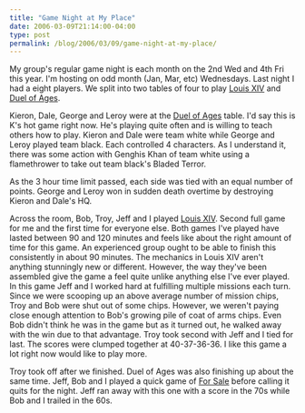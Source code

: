 ```yaml
---
title: "Game Night at My Place"
date: 2006-03-09T21:14:00-04:00
type: post
permalink: /blog/2006/03/09/game-night-at-my-place/
---
```

My group's regular game night is each month on the 2nd Wed and 4th Fri this year. I'm hosting on odd month (Jan, Mar, etc) Wednesdays. Last night I had a eight players. We split into two tables of four to play [Louis XIV](https://www.boardgamegeek.com/game/13642) and [Duel of Ages](https://www.boardgamegeek.com/game/6050).

Kieron, Dale, George and Leroy were at the [Duel of Ages](https://www.boardgamegeek.com/game/6050) table. I'd say this is K's hot game right now. He's playing quite often and is willing to teach others how to play. Kieron and Dale were team white while George and Leroy played team black. Each controlled 4 characters. As I understand it, there was some action with Genghis Khan of team white using a flamethrower to take out team black's Bladed Terror.

As the 3 hour time limit passed, each side was tied with an equal number of points. George and Leroy won in sudden death overtime by destroying Kieron and Dale's HQ.

Across the room, Bob, Troy, Jeff and I played [Louis XIV](https://www.boardgamegeek.com/game/13642). Second full game for me and the first time for everyone else. Both games I've played have lasted between 90 and 120 minutes and feels like about the right amount of time for this game. An experienced group ought to be able to finish this consistently in about 90 minutes. The mechanics in Louis XIV aren't anything stunningly new or different. However, the way they've been assembled give the game a feel quite unlike anything else I've ever played. In this game Jeff and I worked hard at fulfilling multiple missions each turn. Since we were scooping up an above average number of mission chips, Troy and Bob were shut out of some chips. However, we weren't paying close enough attention to Bob's growing pile of coat of arms chips. Even Bob didn't think he was in the game but as it turned out, he walked away with the win due to that advantage. Troy took second with Jeff and I tied for last. The scores were clumped together at 40-37-36-36. I like this game a lot right now would like to play more.

Troy took off after we finished. Duel of Ages was also finishing up about the same time. Jeff, Bob and I played a quick game of [For Sale](https://www.boardgamegeek.com/game/172) before calling it quits for the night. Jeff ran away with this one with a score in the 70s while Bob and I trailed in the 60s.
